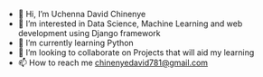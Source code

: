 - 👋 Hi, I’m Uchenna David Chinenye
- 👀 I’m interested in Data Science, Machine Learning and web development using Django framework
- 🌱 I’m currently learning Python
- 💞️ I’m looking to collaborate on Projects that will aid my learning 
- 📫 How to reach me chinenyedavid781@gmail.com 

<!---
OG-Mendez/OG-Mendez is a ✨ special ✨ repository because its `README.md` (this file) appears on your GitHub profile.
You can click the Preview link to take a look at your changes.
--->
